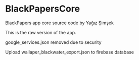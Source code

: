 # BlackPapersCore
BlackPapers app core source code by Yağız Şimşek
<p>This is the raw version of the app.</p>
<p>google_services.json removed due to security</p>
<p>Upload wallaper_blackwater_export.json to firebase database</p>

